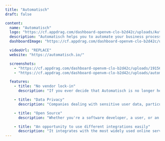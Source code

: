 ```yaml
---
title: "Automatisch"
draft: false

content:
  name: "Automatisch"
  logo: "https://cf.appdrag.com/dashboard-openvm-clo-b2d42c/uploads/Automatisch-JNpW.png"
  description: "Automatisch helps you to automate your business processes without coding. Use our affordable cloud solution or self-host on your own servers and the best open-source Zapier alternative. Build workflow automation without spending time and money."
  dashboardImage: "https://cf.appdrag.com/dashboard-openvm-clo-b2d42c/uploads/191562539-e42f6c34-03c7-4dc4-bcf9-7f9473a9c64f-kSn7.png"

  videoUrl: "REPLACE"
  website: "https://automatisch.io/"

  screenshots:
    - "https://cf.appdrag.com/dashboard-openvm-clo-b2d42c/uploads/191562539-e42f6c34-03c7-4dc4-bcf9-7f9473a9c64f-kSn7.png"
    - "https://cf.appdrag.com/dashboard-openvm-clo-b2d42c/uploads/automatisch-855302-full-7Tun.webp"

  features:
    - title: "No vendor lock-in"
      description: "If you ever decide that Automatisch is no longer helpful for your business, you can switch to any other provider, which will be easier than switching from one cloud provider to another since you have all data and flexibility."

    - title: "Data Privacy"
      description: "Companies dealing with sensitive user data, particularly in industries like healthcare and finance, or those based in Europe bound by General Data Protection Regulation (GDPR), cannot afford to share such information with external cloud services."

    - title: "Open Source"
      description: "Whether you're a software developer, a user, or an enthusiast, your feedback, suggestions, and contributions can help shape the direction of Automatisch's development. Anyone can have an impact on how Automatisch is being developed."

    - title: "An opportunity to use different integrations easily"
      description: "It integrates with the most widely used online services in the market so you can grow your business by building workflows."
---
```

